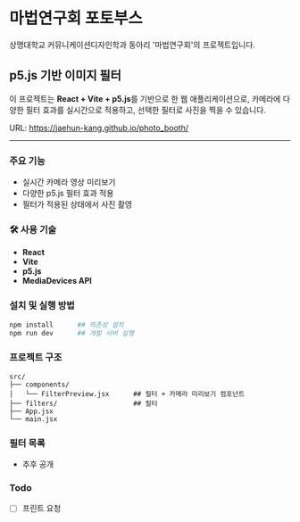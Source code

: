 # 마법연구회 포토부스

상명대학교 커뮤니케이션디자인학과 동아리 '마법연구회'의 프로젝트입니다.

## p5.js 기반 이미지 필터

이 프로젝트는 **React + Vite + p5.js**를 기반으로 한 웹 애플리케이션으로, 카메라에 다양한 필터 효과를 실시간으로 적용하고, 선택한 필터로 사진을 찍을 수 있습니다.

URL: https://jaehun-kang.github.io/photo_booth/

---

### 주요 기능

- 실시간 카메라 영상 미리보기
- 다양한 p5.js 필터 효과 적용
- 필터가 적용된 상태에서 사진 촬영



### 🛠 사용 기술

- **React**
- **Vite**
- **p5.js**
- **MediaDevices API**



### 설치 및 실행 방법

```bash
npm install      ## 의존성 설치
npm run dev      ## 개발 서버 실행
```



### 프로젝트 구조

```
src/
├── components/
│   └── FilterPreview.jsx      ## 필터 + 카메라 미리보기 컴포넌트
├── filters/                   ## 필터
├── App.jsx
└── main.jsx
```



### 필터 목록

- 추후 공개
<!-- - `filterName` – 필터 종류 -->



### Todo

- [ ] 프린트 요청
